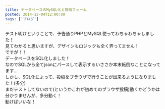 ```yaml
---
title: データベースのMySQL化と投稿フォーム
posted: 2014-12-04T12:00:00
tags: ['ブログ']
---
```


テスト明けということで、予告通りPHPとMySQL使ってわちゃわちゃしました！  
見てわかると思いますが、デザインもロジックも全く弄ってません！  
ですが！！  
データベースをSQL化しました！  
なのでSQLから全てjsonにパースして表示するいささか本末転倒なことになってます…  
しかし、SQL化によって、投稿をブラウザで行うことが出来るようになりました！(多分)  
まだテストしてないので(というかこれが初めてのブラウザ投稿)動くかどうかは分かりませんが、多分動く！  
動けばいいな！

